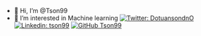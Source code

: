 - 👋 Hi, I’m @Tson99
- 👀 I’m interested in Machine learning
[![Twitter: DotuansondnO](https://img.shields.io/twitter/follow/DotuansondnO?style=social)](https://twitter.com/DotuansondnO)
[![Linkedin: tson99](https://img.shields.io/badge/-tson99-blue?style=flat-square&logo=Linkedin&logoColor=white&link=https://www.linkedin.com/in/tson99/)](https://www.linkedin.com/in/tson99/)
[![GitHub Tson99](https://img.shields.io/github/followers/Tson99?label=follow&style=social)](https://github.com/Tson99)

